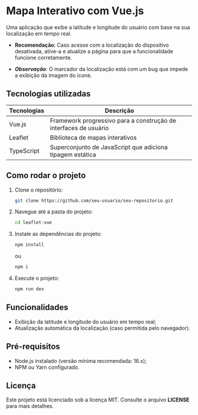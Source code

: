 # Mapa Interativo com Vue.js
Uma aplicação que exibe a latitude e longitude do usuário com base na sua localização em tempo real.

- **Recomendação**:
Caso acesse com a localização do dispositivo desativada, ative-a e atualize a página para que a funcionalidade funcione corretamente.

- ***Observação***: 
O marcador da localização está com um bug que impede a exibição da imagem do ícone.

## Tecnologias utilizadas
| Tecnologias | Descrição |
| --- | --- |
| Vue.js | Framework progressivo para a construção de interfaces de usuário |
| Leaflet | Biblioteca de mapas interativos |
| TypeScript | Superconjunto de JavaScript que adiciona tipagem estática |

## Como rodar o projeto
1. Clone o repositório:
   ```bash
   git clone https://github.com/seu-usuario/seu-repositorio.git
   ```

2. Navegue até a pasta do projeto:
    ```bash
    cd leaflet-vue
    ```

3. Instale as dependências do projeto:
    ```bash
    npm install
    ```
    ou
    ```bash
    npm i
    ```

4. Execute o projeto:
    ```bash
    npm run dev
    ```

## Funcionalidades
- Exibição da latitude e longitude do usuário em tempo real;
- Atualização automática da localização (caso permitida pelo navegador).

## Pré-requisitos
- Node.js instalado (versão mínima recomendada: 16.x);
- NPM ou Yarn configurado.

## Licença
Este projeto está licenciado sob a licença MIT. Consulte o arquivo **LICENSE** para mais detalhes.
